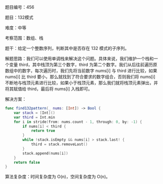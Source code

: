 题目编号：456

题目：132模式

难度：中等

考察范围：数组、栈

题干：给定一个整数序列，判断其中是否存在 132 模式的子序列。

解题思路：我们可以使用单调栈来解决这个问题。具体来说，我们维护一个栈和一个变量 third，其中栈顶为第三个数字，third 为第二个数字。我们从后往前遍历原数组中的数字，每次遍历时，我们先将当前数字 nums[i] 与 third 进行比较，如果 nums[i] 比 third 要小，那么就找到了符合要求的数字组合，否则我们将 nums[i] 不断地与栈顶元素进行比较，如果小于栈顶元素，那么我们就将栈顶元素弹出，并将其赋值给 third，最后将 nums[i] 入栈即可。

解决方案：

```swift
func find132pattern(_ nums: [Int]) -> Bool {
    var stack = [Int]()
    var third = Int.min
    for i in stride(from: nums.count - 1, through: 0, by: -1) {
        if nums[i] < third {
            return true
        }
        while !stack.isEmpty && nums[i] > stack.last! {
            third = stack.removeLast()
        }
        stack.append(nums[i])
    }
    return false
}
```

算法复杂度：时间复杂度为 O(n)，空间复杂度为 O(n)。
